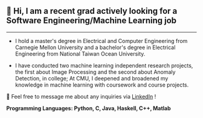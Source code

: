 ## 👋 Hi, I am a recent grad actively looking for a Software Engineering/Machine Learning job



---

*   I hold a master's degree in Electrical and Computer Engineering from 
Carnegie Mellon University and a bachelor's degree in Electrical Engineering from National Taiwan Ocean University. 

*   I have conducted two machine learning independent research projects, the first about Image Processing and the second about Anomaly Detection, in college; At CMU, I deepened and broadened my knowledge in machine learning with coursework and course projects.


🔗 Feel free to message me about any inquiries via [LinkedIn](https://www.linkedin.com/in/yijing-sie/) !


 **Programming Languages: Python, C, Java, Haskell, C++, Matlab**
